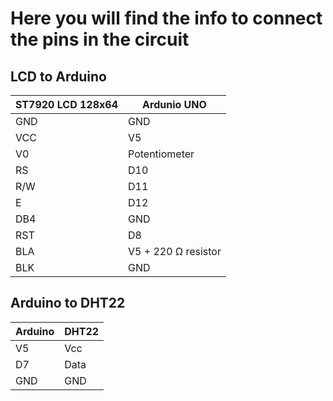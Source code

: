 # Here you will find the info to connect the pins in the circuit

## LCD to Arduino
| ST7920 LCD 128x64 | Ardunio UNO |
|-|-|
| GND | GND |
| VCC | V5 |
| V0 | Potentiometer |
| RS | D10 |
| R/W | D11 |
| E | D12 |
| DB4 | GND |
| RST | D8 |
| BLA | V5 + 220 Ω resistor |
| BLK | GND |

## Arduino to DHT22
| Arduino | DHT22 |
|-|-|
| V5 | Vcc |
| D7 | Data |
| GND | GND |